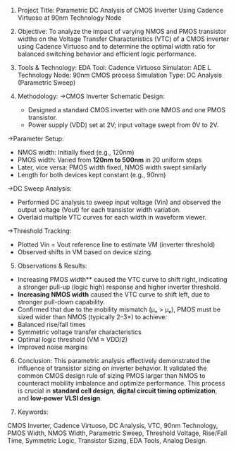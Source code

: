 1. Project Title:
Parametric DC Analysis of CMOS Inverter Using Cadence Virtuoso at 90nm Technology Node

2. Objective:
To analyze the impact of varying NMOS and PMOS transistor widths on the Voltage Transfer Characteristics (VTC) of a CMOS inverter using Cadence Virtuoso
and to determine the optimal width ratio for balanced switching behavior and efficient logic performance.

3. Tools & Technology:
EDA Tool: Cadence Virtuoso
Simulator: ADE L
Technology Node: 90nm CMOS process
Simulation Type: DC Analysis (Parametric Sweep)

4. Methodology:
 ->CMOS Inverter Schematic Design:
   * Designed a standard CMOS inverter with one NMOS and one PMOS transistor.
   * Power supply (VDD) set at 2V; input voltage swept from 0V to 2V.
     
 ->Parameter Setup:
   * NMOS width: Initially fixed (e.g., 120nm)
   * PMOS width: Varied from **120nm to 500nm** in 20 uniform steps
   * Later, vice versa: PMOS width fixed, NMOS width swept similarly
   * Length for both devices kept constant (e.g., 90nm)

 ->DC Sweep Analysis:
   * Performed DC analysis to sweep input voltage (Vin) and observed the output voltage (Vout) for each transistor width variation.
   * Overlaid multiple VTC curves for each width in waveform viewer.

 ->Threshold Tracking:
   * Plotted Vin = Vout reference line to estimate VM (inverter threshold)
   * Observed shifts in VM based on device sizing.
     
5. Observations & Results:
* Increasing PMOS width** caused the VTC curve to shift right, indicating a stronger pull-up (logic high) response and higher inverter threshold.
* **Increasing NMOS width** caused the VTC curve to shift left, due to stronger pull-down capability.
* Confirmed that due to the mobility mismatch (μₙ > μₚ), PMOS must be sized wider than NMOS (typically 2–3×) to achieve:
* Balanced rise/fall times
* Symmetric voltage transfer characteristics
* Optimal logic threshold (VM ≈ VDD/2)
* Improved noise margins

6. Conclusion:
This parametric analysis effectively demonstrated the influence of transistor sizing on inverter behavior. 
It validated the common CMOS design rule of sizing PMOS larger than NMOS to counteract mobility imbalance and optimize performance. 
This process is crucial in **standard cell design**, **digital circuit timing optimization**, and **low-power VLSI design**.

7. Keywords:

CMOS Inverter, Cadence Virtuoso, DC Analysis, VTC, 90nm Technology, PMOS Width, NMOS Width, Parametric Sweep, Threshold Voltage, 
Rise/Fall Time, Symmetric Logic, Transistor Sizing, EDA Tools, Analog Design.
				
